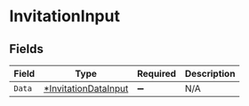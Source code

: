 # InvitationInput


## Fields

| Field                                                              | Type                                                               | Required                                                           | Description                                                        |
| ------------------------------------------------------------------ | ------------------------------------------------------------------ | ------------------------------------------------------------------ | ------------------------------------------------------------------ |
| `Data`                                                             | [*InvitationDataInput](../../models/shared/invitationdatainput.md) | :heavy_minus_sign:                                                 | N/A                                                                |